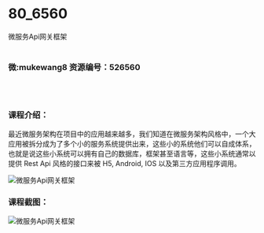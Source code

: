 # 80_6560
微服务Api网关框架
<br/></br>
<h3>微:mukewang8 资源编号：526560</h3>
<br/></br>
<h3>课程介绍：</h3>
<p>最近微服务架构在项目中的应用越来越多，我们知道在微服务架构风格中，一个大应用被拆分成为了多个小的服务系统提供出来，这些小的系统他们可以自成体系，也就是说这些小系统可以拥有自己的数据库，框架甚至语言等，这些小系统通常以提供 Rest Api 风格的接口来被 H5, Android, IOS 以及第三方应用程序调用。</p>
<p><img src="https://www.ko996.com/wp-content/uploads/img/2019/08/1-85-300x218.png" alt="微服务Api网关框架"></p>
<h3>课程截图：</h3>
<p><img src="https://www.ko996.com/wp-content/uploads/img/2019/08/2-97.png" alt="微服务Api网关框架"></p>
<p>&nbsp;</p>
